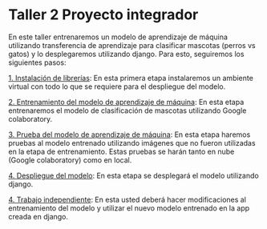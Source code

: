# <h1> Taller 2 Proyecto integrador </h1>

En este taller entrenaremos un modelo de aprendizaje de máquina utilizando transferencia de aprendizaje para clasificar mascotas (perros vs gatos) y lo desplegaremos utilizando django. Para esto, seguiremos los siguientes pasos:

[1. Instalación de librerías](1_Instalacion_librerias.pdf): En esta primera etapa instalaremos un ambiente virtual con todo lo que se requiere para el despliegue del modelo.

[2. Entrenamiento del modelo de aprendizaje de máquina](2_Machine_learning.pdf): En esta etapa entrenaremos el modelo de clasificación de mascotas utilizando Google colaboratory.

[3. Prueba del modelo de aprendizaje de máquina](3_Test.pdf): En esta etapa haremos pruebas al modelo entrenado utilizando imágenes que no fueron utilizadas en la etapa de entrenamiento. Estas pruebas se harán tanto en nube (Google colaboratory) como en local.

[4. Despliegue del modelo](4_Deployment.pdf): En esta etapa se desplegará el modelo utilizando django.

[4. Trabajo independiente](5_Trabajo_individual.pdf): En esta usted deberá hacer modificaciones al entrenamiento del modelo y utilizar el nuevo modelo entrenado en la app creada en django.





